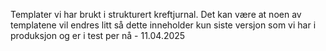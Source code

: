 Templater vi har brukt i strukturert kreftjurnal. 
Det kan være at noen av templatene vil endres litt så dette inneholder kun siste versjon som vi har i produksjon og er i test per nå - 11.04.2025
